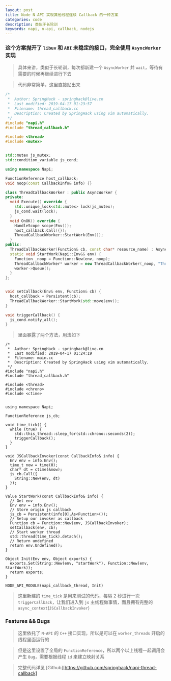 ```yaml
---
layout: post
title: Node N-API 实现其他线程连续 Callback 的一种方案
categories: code
description: 类似于长轮训
keywords: napi, n-api, callback, nodejs
---
```


### 这个方案抛开了 `libuv` 和 `ABI` 未稳定的接口，完全使用 `AsyncWorker` 实现

> 具体来讲，类似于长轮训，每次都新建一个 `AsyncWorker` 并 `wait`，等待有需要的时候再继续进行下去

> 代码非常简单，这里直接贴出来

```cpp
/*
 *  Author: SpringHack - springhack@live.cn
 *  Last modified: 2019-04-17 01:23:57
 *  Filename: thread_callback.cc
 *  Description: Created by SpringHack using vim automatically.
 */
#include "napi.h"
#include "thread_callback.h"

#include <thread>
#include <mutex>


std::mutex js_mutex;
std::condition_variable js_cond;

using namespace Napi;

FunctionReference host_callback;
void noop(const CallbackInfo& info) {}

class ThreadCallbackWorker : public AsyncWorker {
private:
  void Execute() override {
    std::unique_lock<std::mutex> lock(js_mutex);
    js_cond.wait(lock);
  }
  void OnOK() override {
    HandleScope scope(Env());
    host_callback.Call({});
    ThreadCallbackWorker::StartWork(Env());
  }
public:
  ThreadCallbackWorker(Function& cb, const char* resource_name) : AsyncWorker(cb, resource_name) {}
  static void StartWork(Napi::Env&& env) {
    Function _noop = Function::New(env, noop);
    ThreadCallbackWorker* worker = new ThreadCallbackWorker(_noop, "ThreadCallbackWorker");
    worker->Queue();
  }
};


void setCallback(Env& env, Function& cb) {
  host_callback = Persistent(cb);
  ThreadCallbackWorker::StartWork(std::move(env));
}

void triggerCallback() {
  js_cond.notify_all();
}
```

> 里面暴露了两个方法，用法如下

```
/*
 *  Author: SpringHack - springhack@live.cn
 *  Last modified: 2019-04-17 01:24:19
 *  Filename: main.cc
 *  Description: Created by SpringHack using vim automatically.
 */
#include "napi.h"
#include "thread_callback.h"

#include <thread>
#include <chrono>
#include <ctime>


using namespace Napi;

FunctionReference js_cb;

void time_tick() {
  while (true) {
    std::this_thread::sleep_for(std::chrono::seconds(2));
    triggerCallback();
  }
}

void JSCallbackInvoker(const CallbackInfo& info) {
  Env env = info.Env();
  time_t now = time(0);
  char* dt = ctime(&now);
  js_cb.Call({
    String::New(env, dt)
  });
}

Value StartWork(const CallbackInfo& info) {
  // Get env
  Env env = info.Env();
  // Store origin js callback
  js_cb = Persistent(info[0].As<Function>());
  // Setup our invoker as callback
  Function cb = Function::New(env, JSCallbackInvoker);
  setCallback(env, cb);
  // Start worker thread
  std::thread(time_tick).detach();
  // Return undefined
  return env.Undefined();
}

Object Init(Env env, Object exports) {
  exports.Set(String::New(env, "startWork"), Function::New(env, StartWork));
  return exports;
}

NODE_API_MODULE(napi_callback_thread, Init)
```

> 这里新建的 `time_tick` 是用来测试的代码，每隔 2 秒进行一次 `triggerCallback`，让我们进入到 `js` 主线程做事情，而且拥有完整的 `async_context`(`JSCallbackInvoker`)

### Features && Bugs

> 这里依托了 `N-API` 的 `C++` 接口实现，所以是可以在 `worker_threads` 开启的线程里面运行的

> 但是这里设置了全局的 `FunctionReference`，所以两个以上线程一起调用会产生 `Bug`，需要根据线程 `id` 来建立映射关系

> 完整代码详见 [Github][https://github.com/springhack/napi-thread-callback]


